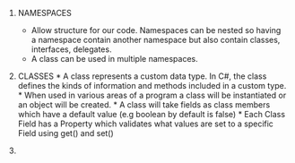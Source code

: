  1. NAMESPACES 
    * Allow structure for our code. Namespaces can be nested so having a namespace contain another namespace
    but also contain classes, interfaces, delegates. 
    * A class can be used in multiple namespaces. 
   
   2. CLASSES
     * A class represents a custom data type. In C#, the class defines the kinds of information and methods
     included in a custom type.
     * When used in various areas of a program a class will be instantiated or an object will be created. 
     * A class will take fields as class members which have a default value (e.g boolean by default is false)
     * Each Class Field has a Property which validates what values are set to a specific Field using get() and set()

3. 
